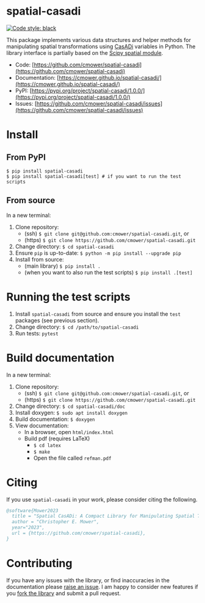 # spatial-casadi

[![Code style: black](https://img.shields.io/badge/code%20style-black-000000.svg)](https://github.com/psf/black)

This package implements various data structures and helper methods for manipulating spatial transformations using [CasADi](https://web.casadi.org/) variables in Python.
The library interface is partially based on the [Scipy spatial module](https://docs.scipy.org/doc/scipy/reference/spatial.html).


- Code: [https://github.com/cmower/spatial-casadi](https://github.com/cmower/spatial-casadi)
- Documentation: [https://cmower.github.io/spatial-casadi/](https://cmower.github.io/spatial-casadi/)
- PyPI: [https://pypi.org/project/spatial-casadi/1.0.0/](https://pypi.org/project/spatial-casadi/1.0.0/)
- Issues: [https://github.com/cmower/spatial-casadi/issues](https://github.com/cmower/spatial-casadi/issues)

# Install

## From PyPI

```shell
$ pip install spatial-casadi
$ pip install spatial-casadi[test] # if you want to run the test scripts
```

## From source

In a new terminal:
1. Clone repository:
   - (ssh) `$ git clone git@github.com:cmower/spatial-casadi.git`, or
   - (https) `$ git clone https://github.com/cmower/spatial-casadi.git`
2. Change directory: `$ cd spatial-casadi`
3. Ensure `pip` is up-to-date: `$ python -m pip install --upgrade pip`
3. Install from source:
   - (main library) `$ pip install .`
   - (when you want to also run the test scripts) `$ pip install .[test]`

# Running the test scripts

1. Install `spatial-casadi` from source and ensure you install the `test` packages (see previous section).
2. Change directory: `$ cd /path/to/spatial-casadi`
3. Run tests: `pytest`

# Build documentation

In a new terminal:
1. Clone repository:
   - (ssh) `$ git clone git@github.com:cmower/spatial-casadi.git`, or
   - (https) `$ git clone https://github.com/cmower/spatial-casadi.git`
2. Change directory: `$ cd spatial-casadi/doc`
3. Install doxygen: `$ sudo apt install doxygen`
4. Build documentation: `$ doxygen`
5. View documentation:
   - In a browser, open `html/index.html`
   - Build pdf (requires LaTeX)
	 - `$ cd latex`
	 - `$ make`
	 - Open the file called `refman.pdf`

# Citing

If you use `spatial-casadi` in your work, please consider citing the following.

```bibtex
@software{Mower2023
  title = "Spatial CasADi: A Compact Library for Manipulating Spatial Transformations",
  author = "Christopher E. Mower",
  year="2023",
  url = {https://github.com/cmower/spatial-casadi},
}
```

# Contributing

If you have any issues with the library, or find inaccuracies in the documentation please [raise an issue](https://github.com/cmower/spatial-casadi/issues/new/choose).
I am happy to consider new features if you [fork the library](https://github.com/cmower/spatial-casadi/fork) and submit a pull request.

